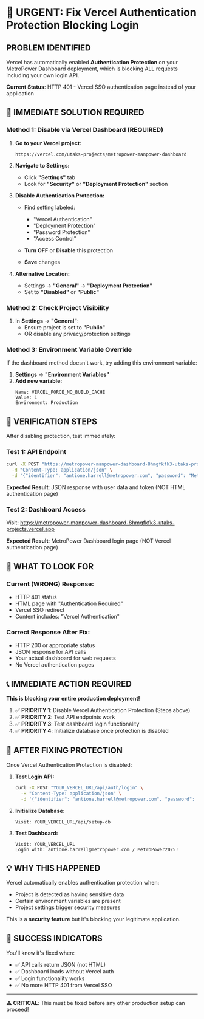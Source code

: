 # 🚨 URGENT: Fix Vercel Authentication Protection Blocking Login

## **PROBLEM IDENTIFIED**
Vercel has automatically enabled **Authentication Protection** on your MetroPower Dashboard deployment, which is blocking ALL requests including your own login API.

**Current Status**: HTTP 401 - Vercel SSO authentication page instead of your application

## **🔧 IMMEDIATE SOLUTION REQUIRED**

### **Method 1: Disable via Vercel Dashboard (REQUIRED)**

1. **Go to your Vercel project:**
   ```
   https://vercel.com/utaks-projects/metropower-manpower-dashboard
   ```

2. **Navigate to Settings:**
   - Click **"Settings"** tab
   - Look for **"Security"** or **"Deployment Protection"** section

3. **Disable Authentication Protection:**
   - Find setting labeled:
     - "Vercel Authentication" 
     - "Deployment Protection"
     - "Password Protection"
     - "Access Control"
   
   - **Turn OFF** or **Disable** this protection
   - **Save** changes

4. **Alternative Location:**
   - Settings → **"General"** → **"Deployment Protection"**
   - Set to **"Disabled"** or **"Public"**

### **Method 2: Check Project Visibility**

1. In **Settings** → **"General"**:
   - Ensure project is set to **"Public"**
   - OR disable any privacy/protection settings

### **Method 3: Environment Variable Override**

If the dashboard method doesn't work, try adding this environment variable:

1. **Settings** → **"Environment Variables"**
2. **Add new variable:**
   ```
   Name: VERCEL_FORCE_NO_BUILD_CACHE
   Value: 1
   Environment: Production
   ```

## **🧪 VERIFICATION STEPS**

After disabling protection, test immediately:

### **Test 1: API Endpoint**
```bash
curl -X POST "https://metropower-manpower-dashboard-8hmgfkfk3-utaks-projects.vercel.app/api/auth/login" \
  -H "Content-Type: application/json" \
  -d '{"identifier": "antione.harrell@metropower.com", "password": "MetroPower2025!"}'
```

**Expected Result**: JSON response with user data and token (NOT HTML authentication page)

### **Test 2: Dashboard Access**
Visit: https://metropower-manpower-dashboard-8hmgfkfk3-utaks-projects.vercel.app

**Expected Result**: MetroPower Dashboard login page (NOT Vercel authentication page)

## **🎯 WHAT TO LOOK FOR**

### **Current (WRONG) Response:**
- HTTP 401 status
- HTML page with "Authentication Required"
- Vercel SSO redirect
- Content includes: "Vercel Authentication"

### **Correct Response After Fix:**
- HTTP 200 or appropriate status
- JSON response for API calls
- Your actual dashboard for web requests
- No Vercel authentication pages

## **📞 IMMEDIATE ACTION REQUIRED**

**This is blocking your entire production deployment!**

1. ✅ **PRIORITY 1**: Disable Vercel Authentication Protection (Steps above)
2. ✅ **PRIORITY 2**: Test API endpoints work
3. ✅ **PRIORITY 3**: Test dashboard login functionality
4. ✅ **PRIORITY 4**: Initialize database once protection is disabled

## **🔄 AFTER FIXING PROTECTION**

Once Vercel Authentication Protection is disabled:

1. **Test Login API:**
   ```bash
   curl -X POST "YOUR_VERCEL_URL/api/auth/login" \
     -H "Content-Type: application/json" \
     -d '{"identifier": "antione.harrell@metropower.com", "password": "MetroPower2025!"}'
   ```

2. **Initialize Database:**
   ```
   Visit: YOUR_VERCEL_URL/api/setup-db
   ```

3. **Test Dashboard:**
   ```
   Visit: YOUR_VERCEL_URL
   Login with: antione.harrell@metropower.com / MetroPower2025!
   ```

## **💡 WHY THIS HAPPENED**

Vercel automatically enables authentication protection when:
- Project is detected as having sensitive data
- Certain environment variables are present
- Project settings trigger security measures

This is a **security feature** but it's blocking your legitimate application.

## **🎉 SUCCESS INDICATORS**

You'll know it's fixed when:
- ✅ API calls return JSON (not HTML)
- ✅ Dashboard loads without Vercel auth
- ✅ Login functionality works
- ✅ No more HTTP 401 from Vercel SSO

---

**⚠️ CRITICAL**: This must be fixed before any other production setup can proceed!
